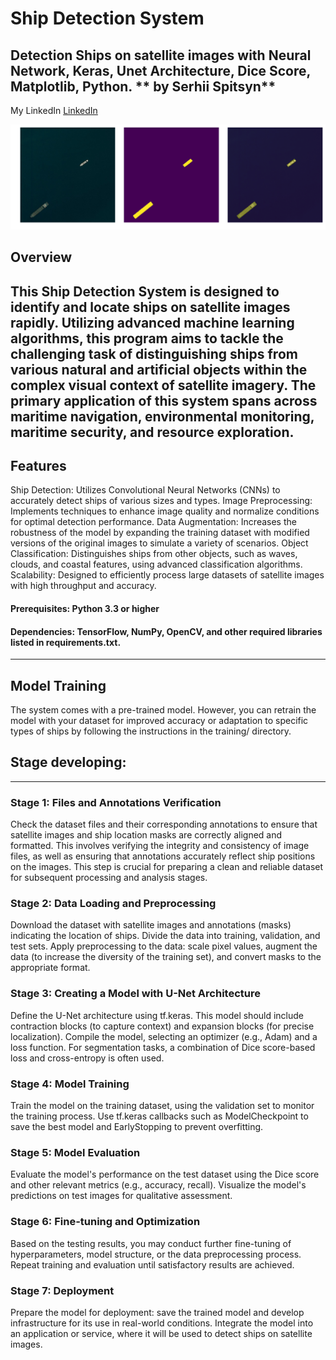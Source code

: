 # Ship Detection System
Detection Ships on satellite images with Neural Network, Keras, Unet Architecture, Dice Score, Matplotlib, Python.
** by Serhii Spitsyn**
---
My LinkedIn [LinkedIn](https://www.linkedin.com/in/serhii-spitsyn-ba98b82a9/)

![Ship Detection](https://github.com/ShamansIT/Airbus_Ship_Detection_Kaggle/blob/main/Resource/ship_detect.png)

## Overview
This Ship Detection System is designed to identify and locate ships on satellite images rapidly. Utilizing advanced machine learning algorithms, this program aims to tackle the challenging task of distinguishing ships from various natural and artificial objects within the complex visual context of satellite imagery. The primary application of this system spans across maritime navigation, environmental monitoring, maritime security, and resource exploration.
---

## Features
Ship Detection: Utilizes Convolutional Neural Networks (CNNs) to accurately detect ships of various sizes and types.
Image Preprocessing: Implements techniques to enhance image quality and normalize conditions for optimal detection performance.
Data Augmentation: Increases the robustness of the model by expanding the training dataset with modified versions of the original images to simulate a variety of scenarios.
Object Classification: Distinguishes ships from other objects, such as waves, clouds, and coastal features, using advanced classification algorithms.
Scalability: Designed to efficiently process large datasets of satellite images with high throughput and accuracy.
#### Prerequisites: Python 3.3 or higher
#### Dependencies: TensorFlow, NumPy, OpenCV, and other required libraries listed in requirements.txt.
---

## Model Training
The system comes with a pre-trained model. However, you can retrain the model with your dataset for improved accuracy or adaptation to specific types of ships by following the instructions in the training/ directory.

## Stage developing:
---
### Stage 1: Files and Annotations Verification
Check the dataset files and their corresponding annotations to ensure that satellite images and ship location masks are correctly aligned and formatted. This involves verifying the integrity and consistency of image files, as well as ensuring that annotations accurately reflect ship positions on the images. This step is crucial for preparing a clean and reliable dataset for subsequent processing and analysis stages.

### Stage 2: Data Loading and Preprocessing
Download the dataset with satellite images and annotations (masks) indicating the location of ships.
Divide the data into training, validation, and test sets.
Apply preprocessing to the data: scale pixel values, augment the data (to increase the diversity of the training set), and convert masks to the appropriate format.

### Stage 3: Creating a Model with U-Net Architecture
Define the U-Net architecture using tf.keras. This model should include contraction blocks (to capture context) and expansion blocks (for precise localization).
Compile the model, selecting an optimizer (e.g., Adam) and a loss function. For segmentation tasks, a combination of Dice score-based loss and cross-entropy is often used.

### Stage 4: Model Training
Train the model on the training dataset, using the validation set to monitor the training process.
Use tf.keras callbacks such as ModelCheckpoint to save the best model and EarlyStopping to prevent overfitting.

### Stage 5: Model Evaluation
Evaluate the model's performance on the test dataset using the Dice score and other relevant metrics (e.g., accuracy, recall).
Visualize the model's predictions on test images for qualitative assessment.

### Stage 6: Fine-tuning and Optimization
Based on the testing results, you may conduct further fine-tuning of hyperparameters, model structure, or the data preprocessing process.
Repeat training and evaluation until satisfactory results are achieved.

### Stage 7: Deployment
Prepare the model for deployment: save the trained model and develop infrastructure for its use in real-world conditions.
Integrate the model into an application or service, where it will be used to detect ships on satellite images.
